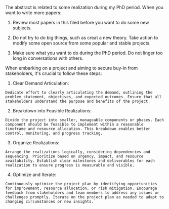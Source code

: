 The abstract is related to some realization during my PhD period.
When you want to write more papers:

1. Review most papers in this filed before you want to do some new subjects.

2. Do not try to do big things, such as creat a new theory. Take action to modify some open source from some popular and stable projects.

3. Make sure what you want to do during the PhD period. Do not linger too long in conversations with others.

When embarking on a project and aiming to secure buy-in from stakeholders, it's crucial to follow these steps:

1. Clear Demand Articulation:
```
Dedicate effort to clearly articulating the demand, outlining the problem statement, objectives, and expected outcomes. Ensure that all stakeholders understand the purpose and benefits of the project.
```
2. Breakdown into Feasible Realizations:
```
Divide the project into smaller, manageable components or phases. Each component should be feasible to implement within a reasonable timeframe and resource allocation. This breakdown enables better control, monitoring, and progress tracking.
```
3. Organize Realizations:
```
Arrange the realizations logically, considering dependencies and sequencing. Prioritize based on urgency, impact, and resource availability. Establish clear milestones and deliverables for each realization to ensure progress is measurable and visible.
```
4. Optimize and Iterate:
```
Continuously optimize the project plan by identifying opportunities for improvement, resource allocation, or risk mitigation. Encourage feedback from stakeholders and team members to address any issues or challenges promptly. Iterate on the project plan as needed to adapt to changing circumstances or new insights.
```

